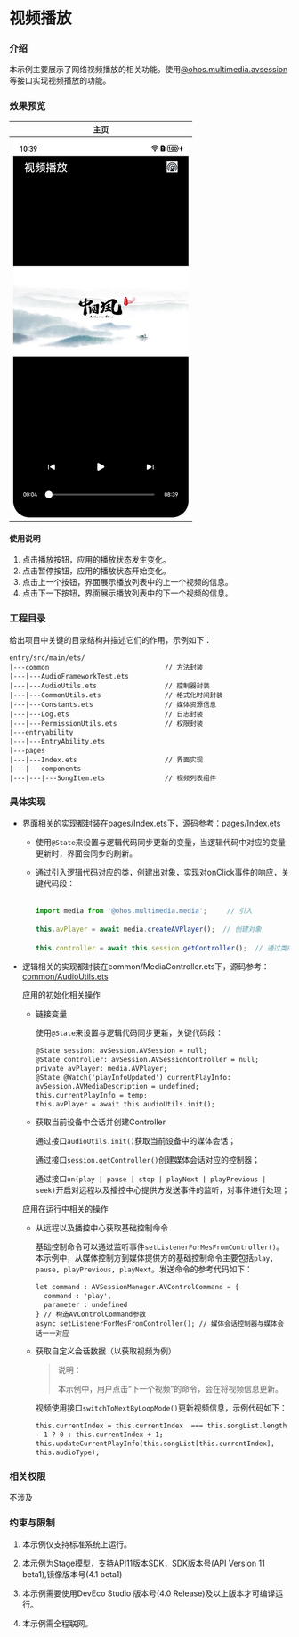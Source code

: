 # 视频播放

### 介绍

本示例主要展示了网络视频播放的相关功能。使用[@ohos.multimedia.avsession](https://gitee.com/openharmony/docs/blob/master/zh-cn/application-dev/reference/apis-avsession-kit/js-apis-avsession.md)等接口实现视频播放的功能。

### 效果预览

| 主页 | 
|-------------------------------- |
| ![Index](screenshots/device/index.jpeg) |

#### 使用说明

1. 点击播放按钮，应用的播放状态发生变化。
2. 点击暂停按钮，应用的播放状态开始变化。
3. 点击上一个按钮，界面展示播放列表中的上一个视频的信息。
4. 点击下一下按钮，界面展示播放列表中的下一个视频的信息。

### 工程目录

给出项目中关键的目录结构并描述它们的作用，示例如下：

```
entry/src/main/ets/
|---common                             // 方法封装
|---|---AudioFrameworkTest.ets
|---|---AudioUtils.ets                 // 控制器封装
|---|---CommonUtils.ets                // 格式化时间封装
|---|---Constants.ets                  // 媒体资源信息
|---|---Log.ets                        // 日志封装
|---|---PermissionUtils.ets            // 权限封装
|---entryability              
|---|---EntryAbility.ets               
|---pages
|---|---Index.ets                      // 界面实现
|---|---components
|---|---|---SongItem.ets               // 视频列表组件
```

### 具体实现

* 界面相关的实现都封装在pages/Index.ets下，源码参考：[pages/Index.ets](./entry/src/main/ets/pages/Index.ets)
    * 使用`@State`来设置与逻辑代码同步更新的变量，当逻辑代码中对应的变量更新时，界面会同步的刷新。

    * 通过引入逻辑代码对应的类，创建出对象，实现对onClick事件的响应，关键代码段：
      ```js
      
      import media from '@ohos.multimedia.media';     // 引入
      
      this.avPlayer = await media.createAVPlayer();  // 创建对象
      
      this.controller = await this.session.getController();  // 通过类的对象来调用逻辑代码

      ```

* 逻辑相关的实现都封装在common/MediaController.ets下，源码参考：[common/AudioUtils.ets](./entry/src/main/ets/common/AudioUtils.ets)

  应用的初始化相关操作

    * 链接变量

      使用`@State`来设置与逻辑代码同步更新，关键代码段：

      ```ets
      @State session: avSession.AVSession = null;
      @State controller: avSession.AVSessionController = null;
      private avPlayer: media.AVPlayer;
      @State @Watch('playInfoUpdated') currentPlayInfo: avSession.AVMediaDescription = undefined;
      this.currentPlayInfo = temp;
      this.avPlayer = await this.audioUtils.init();
      ```

    * 获取当前设备中会话并创建Controller

      通过接口`audioUtils.init()`获取当前设备中的媒体会话；

      通过接口`session.getController()`创建媒体会话对应的控制器；

      通过接口`on(play | pause | stop | playNext | playPrevious | seek)`开启对远程以及播控中心提供方发送事件的监听，对事件进行处理；

  应用在运行中相关的操作

    * 从远程以及播控中心获取基础控制命令

      基础控制命令可以通过监听事件`setListenerForMesFromController()`。本示例中，从媒体控制方到媒体提供方的基础控制命令主要包括`play, pause, playPrevious, playNext`。发送命令的参考代码如下：
      ```ets
      let command : AVSessionManager.AVControlCommand = {
        command : 'play',
        parameter : undefined
      } // 构造AVControlCommand参数
      async setListenerForMesFromController(); // 媒体会话控制器与媒体会话一一对应
      ```

    * 获取自定义会话数据（以获取视频为例）

      > 说明：
      > 
      > 本示例中，用户点击“下一个视频”的命令，会在将视频信息更新。

      视频使用接口`switchToNextByLoopMode()`更新视频信息，示例代码如下：
      ```ets
      this.currentIndex = this.currentIndex  === this.songList.length - 1 ? 0 : this.currentIndex + 1;
      this.updateCurrentPlayInfo(this.songList[this.currentIndex], this.audioType);
      ```

### 相关权限

不涉及

### 约束与限制

1. 本示例仅支持标准系统上运行。

2. 本示例为Stage模型，支持API11版本SDK，SDK版本号(API Version 11 beta1),镜像版本号(4.1 beta1)

3. 本示例需要使用DevEco Studio 版本号(4.0 Release)及以上版本才可编译运行。

4. 本示例需全程联网。
